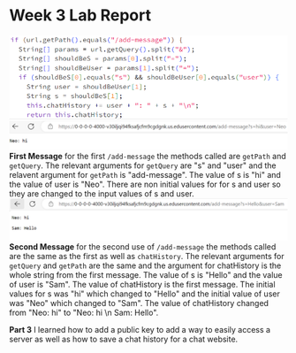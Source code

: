 # Week 3 Lab Report
![Image](Lab_2_code.png)
![Image](First_Message.png)
**First Message** for the first `/add-message` the methods called are `getPath` and `getQuery`. The relevant arguments for `getQuery` are "s" and "user" and the relavent argument for `getPath` is "add-message". The value of s is "hi" and the value of user is "Neo". There are non initial values for for s and user so they are changed to the input values of s and user.
![Image](Second_Message.png)
**Second Message** for the second use of `/add-message` the methods called are the same as the first as well as `chatHistory`. The relevant arguments for `getQuery` and `getPath` are the same and the argument for chatHistory is the whole string from the first message. The value of s is "Hello" and the value of user is "Sam". The value of chatHistory is the first message. The initial values for s was "hi" which changed to "Hello" and the initial value of user was "Neo" which changed to "Sam". The value of chatHistory changed from "Neo: hi" to "Neo: hi \n Sam: Hello".

**Part 3**
I learned how to add a public key to add a way to easily access a server as well as how to save a chat history for a chat website.
